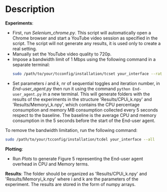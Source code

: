 # Description
**Experiments**:
- First, run *Selenium_chrome.py*. This script will automatically open a Chrome browser and start a YouTube video session as specified in the script. The script will not generate any results, it is used only to create a real setting.
- Manually set the YouTube video quality to 720p.
- Impose a bandwidth limit of 1 Mbps using the following command in a separate terminal:
  ```bash
  sudo /path/to/your/tcconfig/installation/tcset your_interface --rate 1000kbps --direction incoming
- Set parameters *i* and *k*, nr of sequential toggles and iteration number, in *End-user_agent.py* then run it using the command `python End-user_agent.py` in a new terminal. This will generate folders with the results of 
the experiments in the structure 'Results/CPUi_k.npy' and 'Results/Memoryi_k.npy', which contains the CPU percentage consumption and memory MB consumption collected every 5 seconds respect to the baseline. 
The baseline is the average CPU and memory consumption in the 5 seconds before the start of the End-user agent.

To remove the bandwidth limitation, run the following command:
  ```bash
  sudo /path/to/your/tcconfig/installation/tcdel your_interface --all
  ```

**Plotting**: 
- Run *Plots* to generate Figure 5 representing the End-user agent overhead in CPU and Memory terms.

**Results**: The folder should be organized as 'Results/CPUi_k.npy' and 'Results/Memoryi_k.npy' where i and k are the parameters of the experiment. The results are stored in the form of numpy arrays.